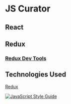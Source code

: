 # JS Curator

## React

## Redux

### [Redux Dev Tools](https://github.com/gaearon/redux-devtools)


## Technologies Used

[Redux](http://redux.js.org/)

[![JavaScript Style Guide](https://cdn.rawgit.com/feross/standard/master/badge.svg)](https://github.com/feross/standard)
